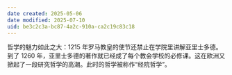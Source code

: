 ```yaml
---
date created: 2025-05-06
date modified: 2025-07-10
uid: be3c2c3a-bc87-4a2c-910a-ca2c19c83c18
---
```


哲学的魅力如此之大：1215 年罗马教皇的使节还禁止在学院里讲解亚里士多德。到了 1260 年，亚里士多德的著作就已经成了每个教会学校的必修课。这在欧洲又掀起了一段研究哲学的高潮。此时的哲学被称作“经院哲学”。
